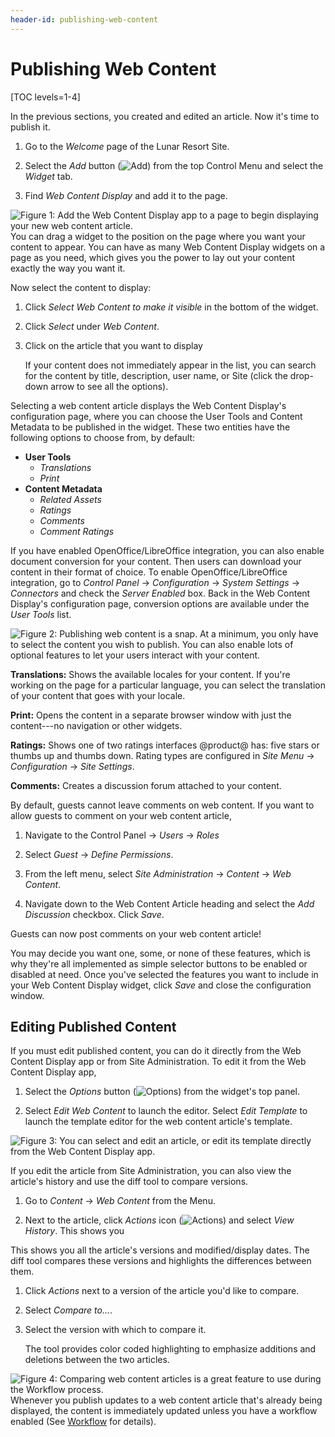 ```yaml
---
header-id: publishing-web-content
---
```


# Publishing Web Content

[TOC levels=1-4]

In the previous sections, you created and edited an article. Now it's time to 
publish it. 

1.  Go to the *Welcome* page of the Lunar Resort Site.

2.  Select the *Add* button
    (![Add](../../../../images/icon-control-menu-add.png)) from the top Control 
    Menu and select the *Widget* tab.

3.  Find *Web Content Display* and add it to the page.

![Figure 1: Add the Web Content Display app to a page to begin displaying your new web content article.](../../../../images/add-web-content-display.png)
You can drag a widget to the position on the page where you want your content 
to appear. You can have as many Web Content Display widgets on a page as you 
need, which gives you the power to lay out your content exactly the way you 
want it. 

Now select the content to display:

1.  Click *Select Web Content to make it visible* in the bottom of the widget.

2.  Click *Select* under *Web Content*.

3.  Click on the article that you want to display

    If your content does not immediately appear in the list, you can search for 
    the content by title, description, user name, or Site (click the drop-down 
    arrow to see all the options).

Selecting a web content article displays the Web Content Display's
configuration page, where you can choose the User Tools and Content Metadata to
be published in the widget. These two entities have the following options to
choose from, by default:

- **User Tools**
    - *Translations*
    - *Print*
- **Content Metadata**
    - *Related Assets*
    - *Ratings*
    - *Comments*
    - *Comment Ratings*

If you have enabled OpenOffice/LibreOffice integration, you can also enable
document conversion for your content. Then users can download your content in
their format of choice. To enable OpenOffice/LibreOffice integration, go to
*Control Panel* &rarr; *Configuration* &rarr; *System Settings* &rarr;
*Connectors* and check the *Server Enabled* box. Back in the Web Content
Display's configuration page, conversion options are available under the *User
Tools* list.

![Figure 2: Publishing web content is a snap. At a minimum, you only have to select the content you wish to publish. You can also enable lots of optional features to let your users interact with your content.](../../../../images/web-content-choosing-web-content.png)

**Translations:** Shows the available locales for your content. If you're working 
on the page for a particular language, you can select the translation of your 
content that goes with your locale.

**Print:** Opens the content in a separate browser window with just the
content---no navigation or other widgets.

**Ratings:** Shows one of two ratings interfaces @product@ has: five stars or
thumbs up and thumbs down. Rating types are configured in *Site Menu* &rarr;
*Configuration* &rarr; *Site Settings*.

**Comments:** Creates a discussion forum attached to your content.

By default, guests cannot leave comments on web content. If you want to allow
guests to comment on your web content article,

1.  Navigate to the Control Panel &rarr; *Users* &rarr; *Roles*

2.  Select *Guest* &rarr; *Define Permissions*.

3.  From the left menu, select *Site Administration* &rarr; *Content* &rarr; 
    *Web Content*.

4.  Navigate down to the Web Content Article heading and select the *Add 
    Discussion* checkbox. Click *Save*.

Guests can now post comments on your web content article!

You may decide you want one, some, or none of these features, which is why
they're all implemented as simple selector buttons to be enabled or disabled at
need. Once you've selected the features you want to include in your Web Content
Display widget, click *Save* and close the configuration window.

## Editing Published Content

If you must edit published content, you can do it directly from the Web 
Content Display app or from Site Administration. To edit it from
the Web Content Display app,

1.  Select the *Options* button 
    (![Options](../../../../images/icon-app-options.png)) from the widget's top 
    panel.

2.  Select *Edit Web Content* to launch the editor. Select *Edit Template* to
    launch the template editor for the web content article's template.

![Figure 3: You can select and edit an article, or edit its template directly from the Web Content Display app.](../../../../images/web-content-display-icons.png)

If you edit the article from Site Administration, you can also view the
article's history and use the diff tool to compare versions.

1.  Go to *Content* &rarr; *Web Content* from the Menu.

2.  Next to the article, click *Actions* icon 
    (![Actions](../../../../images/icon-actions.png)) and select *View
    History*. This shows you 

This shows you all the article's versions and modified/display dates. The diff
tool compares these versions and highlights the differences between them.

1.  Click *Actions* next to a version of the article you'd like to compare. 

2.  Select *Compare to...*.

3.  Select the version with which to compare it.

    The tool provides color coded highlighting to emphasize additions and deletions between the two articles.

![Figure 4: Comparing web content articles is a great feature to use during the Workflow process.](../../../../images/web-content-diff-feature.png)
Whenever you publish updates to a web content article that's already being
displayed, the content is immediately updated unless you have a workflow
enabled (See 
[Workflow](/docs/7-1/user/-/knowledge_base/u/workflow)
for details).
